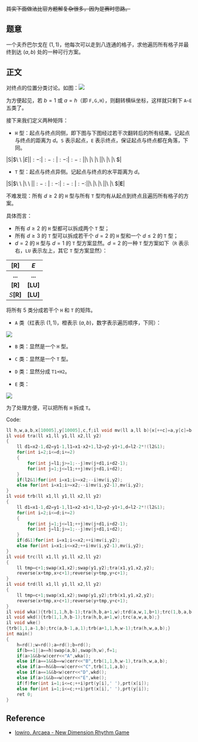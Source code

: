 ~~其实下面做法比官方题解复杂很多，因为是赛时思路。~~

## 题意

一个夫乔巴尔戈在 $(1,1)$，他每次可以走到八连通的格子，求他遍历所有格子并最终到达 $(a,b)$ 处的一种可行方案。

## 正文

对终点的位置分类讨论。如图：![](https://cdn.luogu.com.cn/upload/image_hosting/k8qy620u.png)

为方便起见，若 $b=1$ 或 $a=h$（即 `F,G,H`），则翻转横纵坐标，这样就只剩下 `A~E` 五类了。

接下来我们定义两种矩阵：

- `H` 型：起点与终点同侧，即下图与下图经过若干次翻转后的所有结果。记起点与终点的距离为 $d$。`S` 表示起点，`E` 表示终点，保证起点与终点都在角落，下同。

|S|$\ \ $|E|
|:-:|:-:|:-:|:-:|
|$\ $|$\ $|$\ $|
|$\ $|$\ $|$\ $|

- `T` 型：起点与终点异侧。记起点与终点的水平距离为 $d$。

|S|$\ \ $|$\ \ $|
|:-:|:-:|:-:|:-:|
|$\ $|$\ $|$\ $|
|$\ $|$\ $|**E**|

不难发现：所有 $d \ge 2$ 的 `H` 型与所有 `T` 型均有从起点到终点且遍历所有格子的方案。

具体而言：

- 所有 $d \ge 2$ 的 `H` 型都可以拆成两个 `T` 型；
- 所有 $d \ge 3$ 的 `T` 型可以拆成若干个 $d=2$ 的 `H` 型和一个 $d \le 2$ 的 `T` 型；
- $d=2$ 的 `H` 型与 $d=1$ 的 `T` 型方案显然。$d=2$ 的一种 `T` 型方案如下（`R` 表示右，`LU` 表示左上，其它 `T` 型方案显然）：

|[R]|$E$|
|:-:|:-:|
|**...**|**...**|
|**[R]**|**[LU]**|
|$S$**[R]**|**[LU]**|

将所有 $5$ 类分成若干个 `H` 和 `T` 的矩阵。

- `A` 类（红表示 $(1,1)$，橙表示 $(a,b)$，数字表示遍历顺序，下同）：

![](https://cdn.luogu.com.cn/upload/image_hosting/kl75ho6q.png)

- `B` 类：显然是一个 `H` 型。

- `C` 类：显然是一个 `T` 型。

- `D` 类：显然分成 `T1+H2`。

- `E` 类：

![](https://cdn.luogu.com.cn/upload/image_hosting/4mu5g001.png)

为了处理方便，可以把所有 `H` 拆成 `T`。

Code:

```cpp
ll h,w,a,b,x[10005],y[10005],c,f;il void mv(ll a,ll b){x[++c]=a,y[c]=b;}
il void tra(ll x1,ll y1,ll x2,ll y2)
{
	ll d1=x2-1,d2=y1-1,l1=x1-x2+1,l2=y2-y1+1,d=l2-2*!(l2&1);
	for(int i=2;i<=d;i+=2)
	{
		for(int j=l1;j>=1;--j)mv(j+d1,i+d2-1);
		for(int j=1;j<=l1;++j)mv(j+d1,i+d2);
	}
	if(l2&1)for(int i=x1;i>=x2;--i)mv(i,y2);
	else for(int i=x1;i>=x2;--i)mv(i,y2-1),mv(i,y2);
}
il void trb(ll x1,ll y1,ll x2,ll y2)
{
	ll d1=x1-1,d2=y1-1,l1=x2-x1+1,l2=y2-y1+1,d=l2-2*!(l2&1);
	for(int i=2;i<=d;i+=2)
	{
		for(int j=1;j<=l1;++j)mv(j+d1,i+d2-1);
		for(int j=l1;j>=1;--j)mv(j+d1,i+d2);
	}
	if(d&1)for(int i=x1;i<=x2;++i)mv(i,y2);
	else for(int i=x1;i<=x2;++i)mv(i,y2-1),mv(i,y2);
}
il void trc(ll x1,ll y1,ll x2,ll y2)
{
	ll tmp=c+1;swap(x1,x2);swap(y1,y2);tra(x1,y1,x2,y2);
	reverse(x+tmp,x+c+1);reverse(y+tmp,y+c+1);
}
il void trd(ll x1,ll y1,ll x2,ll y2)
{
	ll tmp=c+1;swap(x1,x2);swap(y1,y2);trb(x1,y1,x2,y2);
	reverse(x+tmp,x+c+1);reverse(y+tmp,y+c+1);
}
il void wka(){trb(1,1,h,b-1);tra(h,b,a+1,w);trd(a,w,1,b+1);trc(1,b,a,b);}
il void wkd(){trb(1,1,h,b-1);tra(h,b,a+1,w);trc(a,w,a,b);}
il void wke()
{trb(1,1,a-1,b);trc(a,b-1,a,1);trb(a+1,1,h,w-1);tra(h,w,a,b);}
int main()
{
	h=rd();w=rd();a=rd();b=rd();
	if(b==1||a==h)swap(a,b),swap(h,w),f=1;
	if(a>1&&b<w)cerr<<"A",wka();
	else if(a==1&&b==w)cerr<<"B",trb(1,1,h,w-1),tra(h,w,a,b);
	else if(a==h&&b==w)cerr<<"C",trb(1,1,a,b);
	else if(a==1&&b<w)cerr<<"D",wkd();
	else if(a>1&&b==w)cerr<<"E",wke();
	if(f)for(int i=1;i<=c;++i)prt(y[i],' '),prt(x[i]);
	else for(int i=1;i<=c;++i)prt(x[i],' '),prt(y[i]);
	ret 0;
}
```

## Reference

- [lowiro. Arcaea - New Dimension Rhythm Game](https://arcaea.lowiro.com)